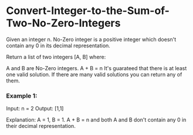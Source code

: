 # Convert-Integer-to-the-Sum-of-Two-No-Zero-Integers

Given an integer n. No-Zero integer is a positive integer which doesn't contain any 0 in its decimal representation.

Return a list of two integers [A, B] where:

A and B are No-Zero integers.
A + B = n
It's guarateed that there is at least one valid solution. If there are many valid solutions you can return any of them.

 

### Example 1:

Input: n = 2
Output: [1,1]

Explanation: A = 1, B = 1. A + B = n and both A and B don't contain any 0 in their decimal representation.
